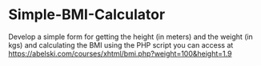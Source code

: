 # Simple-BMI-Calculator
Develop a simple form for getting the height (in meters) and the weight (in kgs) and calculating the BMI using the PHP script you can access at https://abelski.com/courses/xhtml/bmi.php?weight=100&height=1.9
